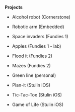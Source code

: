 **Projects**

* Alcohol robot (Cornerstone)

* Robotic arm (Embedded)

* Space invaders (Fundies 1)

* Apples (Fundies 1 - lab)

* Flood it (Fundies 2)

* Mazes (Fundies 2)

* Green line (personal)

* Plan-it (Stulin iOS)

* Tic-Tac-Toe (Stulin iOS)

* Game of Life (Stulin iOS)

